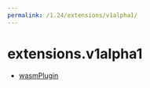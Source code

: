 ```yaml
---
permalink: /1.24/extensions/v1alpha1/
---
```


# extensions.v1alpha1



* [wasmPlugin](wasmPlugin.md)